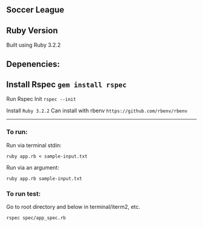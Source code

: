 ## Soccer League

## Ruby Version
Built using Ruby 3.2.2

## Depenencies:

Install Rspec
`gem install rspec`
---

Run Rspec Init
`rspec --init`

Install `Ruby 3.2.2`
Can install with rbenv
`https://github.com/rbenv/rbenv`

---


### To run:

Run via terminal stdin:

`ruby app.rb < sample-input.txt`

Run via an argument:

`ruby app.rb sample-input.txt`


### To run test:
Go to root directory and below in terminal/iterm2, etc.

`rspec spec/app_spec.rb`
